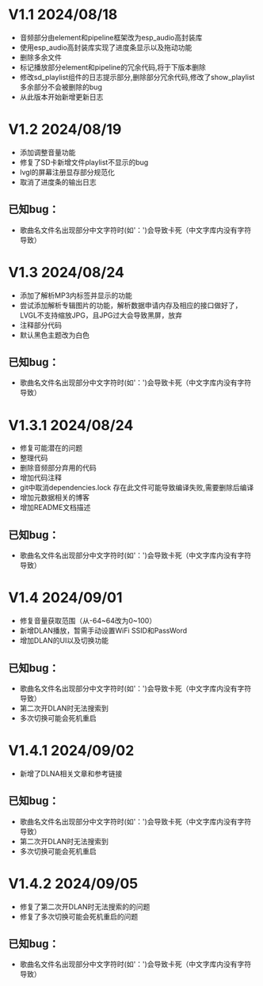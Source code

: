 # V1.1 2024/08/18
+ 音频部分由element和pipeline框架改为esp_audio高封装库
+ 使用esp_audio高封装库实现了进度条显示以及拖动功能
+ 删除多余文件
+ 标记播放部分element和pipeline的冗余代码,将于下版本删除
+ 修改sd_playlist组件的日志提示部分,删除部分冗余代码,修改了show_playlist多余部分不会被删除的bug
+ 从此版本开始新增更新日志

# V1.2 2024/08/19
+ 添加调整音量功能
+ 修复了SD卡新增文件playlist不显示的bug
+ lvgl的屏幕注册显存部分规范化
+ 取消了进度条的输出日志
## 已知bug：
+ 歌曲名文件名出现部分中文字符时(如'：')会导致卡死（中文字库内没有字符导致）

# V1.3 2024/08/24
+ 添加了解析MP3内标签并显示的功能
+ 尝试添加解析专辑图片的功能，解析数据申请内存及相应的接口做好了，LVGL不支持缩放JPG，且JPG过大会导致黑屏，放弃
+ 注释部分代码
+ 默认黑色主题改为白色
## 已知bug：
+ 歌曲名文件名出现部分中文字符时(如'：')会导致卡死（中文字库内没有字符导致）

# V1.3.1 2024/08/24
+ 修复可能潜在的问题
+ 整理代码
+ 删除音频部分弃用的代码
+ 增加代码注释
+ git中取消dependencies.lock 存在此文件可能导致编译失败,需要删除后编译
+ 增加元数据相关的博客
+ 增加README文档描述
## 已知bug：
+ 歌曲名文件名出现部分中文字符时(如'：')会导致卡死（中文字库内没有字符导致）

# V1.4 2024/09/01
+ 修复音量获取范围（从-64~64改为0~100）
+ 新增DLAN播放，暂需手动设置WiFi SSID和PassWord
+ 增加DLAN的UI以及切换功能
## 已知bug：
+ 歌曲名文件名出现部分中文字符时(如'：')会导致卡死（中文字库内没有字符导致）
+ 第二次开DLAN时无法搜索到
+ 多次切换可能会死机重启

# V1.4.1 2024/09/02
+ 新增了DLNA相关文章和参考链接
## 已知bug：
+ 歌曲名文件名出现部分中文字符时(如'：')会导致卡死（中文字库内没有字符导致）
+ 第二次开DLAN时无法搜索到
+ 多次切换可能会死机重启

# V1.4.2 2024/09/05
+ 修复了第二次开DLAN时无法搜索的的问题
+ 修复了多次切换可能会死机重启的问题
## 已知bug：
+ 歌曲名文件名出现部分中文字符时(如'：')会导致卡死（中文字库内没有字符导致）